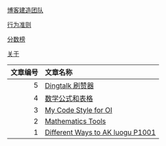 [博客建造团队](https://www.github.com/dovuque/)

[行为准则](https://dovuque.github.io/code_of_conduct/)

[分数榜](https://dovuque.github.io/points/)

[关于](https://dovuque.github.io/about/)

|文章编号|文章名称|
|--:|:--|
|5|[Dingtalk 刷赞器](https://www.github.com/dovuq/dingtalk)|
|4|[数学公式和表格](https://dovuq.github.com/post/数学公式和表格)|
|3|[My Code Style for OI](https://dovuque.github.io/codestyle/)|
|2|[Mathematics Tools](https://unthique.github.io/mathematics/)|
|1|[Different Ways to AK luogu P1001](https://dovuque.github.io/akp1001)|
